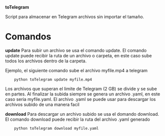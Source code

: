 **toTelegram**

Script para almacenar en Telegram archivos sin importar el tamaño.

# Comandos
**update**
Para subir un archivo se usa el comando update.
El comando update puede recibir la ruta de un archivo o carpeta, en este caso sube todos los archivos dentro de la carpeta.  

Ejemplo, el siguiente comando sube el archivo myfile.mp4 a telegram

        python toTelegram update myfile.mp4

Los archivos que superan el limite de Telegram (2 GB) se divide y se sube en partes.
Al finalizar la subida siempre se genera un archivo .yaml, en este caso seria myfile.yaml.
El archivo .yaml se puede usar para descargar los archivos subido de una manera facil

**download**
Para descargar un archivo subido se usa el domando download.
El comando download puede recibir la ruta del archivo .yaml generado 

        python toTelegram download myfile.yaml
